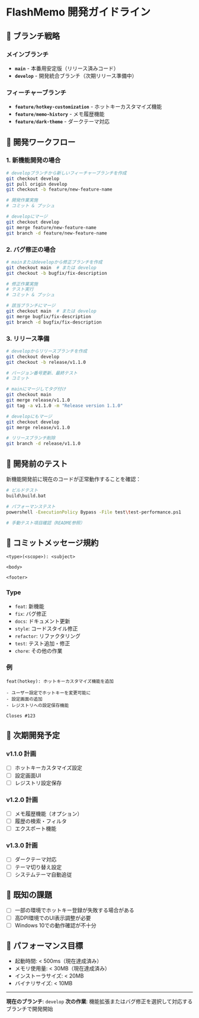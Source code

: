 # FlashMemo 開発ガイドライン

## 🌳 ブランチ戦略

### メインブランチ
- **`main`** - 本番用安定版（リリース済みコード）
- **`develop`** - 開発統合ブランチ（次期リリース準備中）

### フィーチャーブランチ
- **`feature/hotkey-customization`** - ホットキーカスタマイズ機能
- **`feature/memo-history`** - メモ履歴機能  
- **`feature/dark-theme`** - ダークテーマ対応

## 🔄 開発ワークフロー

### 1. 新機能開発の場合

```bash
# developブランチから新しいフィーチャーブランチを作成
git checkout develop
git pull origin develop
git checkout -b feature/new-feature-name

# 開発作業実施
# コミット & プッシュ

# developにマージ
git checkout develop
git merge feature/new-feature-name
git branch -d feature/new-feature-name
```

### 2. バグ修正の場合

```bash
# mainまたはdevelopから修正ブランチを作成
git checkout main  # または develop
git checkout -b bugfix/fix-description

# 修正作業実施
# テスト実行
# コミット & プッシュ

# 該当ブランチにマージ
git checkout main  # または develop
git merge bugfix/fix-description
git branch -d bugfix/fix-description
```

### 3. リリース準備

```bash
# developからリリースブランチを作成
git checkout develop
git checkout -b release/v1.1.0

# バージョン番号更新、最終テスト
# コミット

# mainにマージしてタグ付け
git checkout main
git merge release/v1.1.0
git tag -a v1.1.0 -m "Release version 1.1.0"

# developにもマージ
git checkout develop
git merge release/v1.1.0

# リリースブランチ削除
git branch -d release/v1.1.0
```

## 🧪 開発前のテスト

新機能開発前に現在のコードが正常動作することを確認：

```bash
# ビルドテスト
build\build.bat

# パフォーマンステスト
powershell -ExecutionPolicy Bypass -File test\test-performance.ps1

# 手動テスト項目確認（README参照）
```

## 📝 コミットメッセージ規約

```
<type>(<scope>): <subject>

<body>

<footer>
```

### Type
- `feat`: 新機能
- `fix`: バグ修正
- `docs`: ドキュメント更新
- `style`: コードスタイル修正
- `refactor`: リファクタリング
- `test`: テスト追加・修正
- `chore`: その他の作業

### 例
```
feat(hotkey): ホットキーカスタマイズ機能を追加

- ユーザー設定でホットキーを変更可能に
- 設定画面の追加
- レジストリへの設定保存機能

Closes #123
```

## 🎯 次期開発予定

### v1.1.0 計画
- [ ] ホットキーカスタマイズ設定
- [ ] 設定画面UI
- [ ] レジストリ設定保存

### v1.2.0 計画  
- [ ] メモ履歴機能（オプション）
- [ ] 履歴の検索・フィルタ
- [ ] エクスポート機能

### v1.3.0 計画
- [ ] ダークテーマ対応
- [ ] テーマ切り替え設定
- [ ] システムテーマ自動追従

## 🐛 既知の課題

- [ ] 一部の環境でホットキー登録が失敗する場合がある
- [ ] 高DPI環境でのUI表示調整が必要
- [ ] Windows 10での動作確認が不十分

## 🚀 パフォーマンス目標

- 起動時間: < 500ms（現在達成済み）
- メモリ使用量: < 30MB（現在達成済み） 
- インストーラサイズ: < 20MB
- バイナリサイズ: < 10MB

---

**現在のブランチ**: `develop`
**次の作業**: 機能拡張またはバグ修正を選択して対応するブランチで開発開始